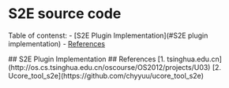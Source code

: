 S2E source code
===
Table of contenst:
	- [S2E Plugin Implementation](#S2E plugin implementation)
	- [References](#reference)

<a name="S2E plugin implementation"/>
## S2E Plugin Implementation

<a name="reference"/>
## References
[1. tsinghua.edu.cn](http://os.cs.tsinghua.edu.cn/oscourse/OS2012/projects/U03)
[2. Ucore_tool_s2e](https://github.com/chyyuu/ucore_tool_s2e)
